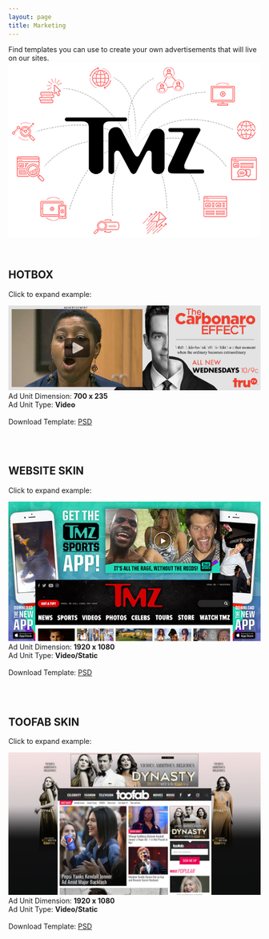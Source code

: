 ```yaml
---
layout: page
title: Marketing
---
```


Find templates you can use to create your own advertisements that will live on our sites.
<img src="/brand-resource/images/tmz-marketing-image.jpg" />

<br>

<h2 id="hot-box" class="header space-up">HOTBOX</h2>

Click to expand example: <br>

<a href="/brand-resource/images/hotbox-tmz-example-site.jpg" data-lightbox="lightbox-1" data-title="">
   <img class="center-block" src="/brand-resource/images/hotbox-tmz-example.jpg" />
</a>

<div class="panel bg-gray">
  <div class="pull-left">
      Ad Unit Dimension: <b>700 x 235</b>
  </div>
  <div class="pull-right">
        Ad Unit Type: <b>Video</b>
  </div>
  <div class="clearfix"></div>
  <br>
  <div class="text-center">
         Download Template: 
         <a class="download" href="/brand-resource/psd/fued_hotbox-10-2017.psd" download="fued_hotbox-10-2017.psd">PSD</a>
  </div>  
</div>

<br><br>

<h2 id="website-skin" class="header space-up">WEBSITE SKIN</h2>

Click to expand example: <br>

<a href="/brand-resource/images/skin-example-sitejpg728x435.jpg" data-lightbox="lightbox-3" data-title="">
    <img class="center-block" src="/brand-resource/images/skin-example-02698x386.jpg" />
</a>

<div class="panel bg-gray">
  <div class="pull-left">
      Ad Unit Dimension: <b>1920 x 1080</b>
  </div>
  <div class="pull-right">
        Ad Unit Type: <b>Video/Static</b>
  </div>
  <div class="clearfix"></div>
  <br>
  <div class="text-center">
         Download Template: 
         <a class="download" href="/brand-resource/psd/Homepage-Skin-Ads-Template-1920x1080.psd" download="Homepage-Skin-Ads-Template-1920x1080.psd">PSD</a>
  </div>  
</div>

<br><br>

<h2 id="toofab-skin" class="header space-up">TOOFAB SKIN</h2>

Click to expand example: <br>

<a href="/brand-resource/logos/png/toofab-skin-example.png" data-lightbox="lightbox-2" data-title="">
    <img class="center-block" src="/brand-resource/logos/png/toofab-skin-example.png" />
</a>

<div class="panel bg-gray">
  <div class="pull-left">
      Ad Unit Dimension: <b>1920 x 1080</b>
  </div>
  <div class="pull-right">
        Ad Unit Type: <b>Video/Static</b>
  </div>
  <div class="clearfix"></div>
  <br>
  <div class="text-center">
         Download Template: 
         <a class="download" href="/brand-resource/psd/toofab-skin-v2.psd" download="toofab-skin.psd">PSD</a>
  </div>  
</div>


